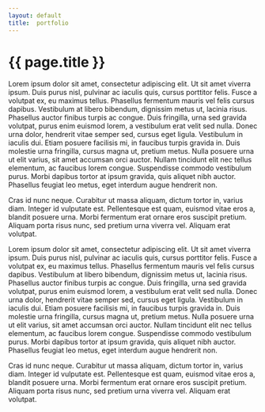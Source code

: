 ```yaml
---
layout: default
title:  portfolio
---
```

# {{ page.title }}

Lorem ipsum dolor sit amet, consectetur adipiscing elit. Ut sit amet viverra ipsum. Duis purus nisl, pulvinar ac iaculis quis, cursus porttitor felis. Fusce a volutpat ex, eu maximus tellus. Phasellus fermentum mauris vel felis cursus dapibus. Vestibulum at libero bibendum, dignissim metus ut, lacinia risus. Phasellus auctor finibus turpis ac congue. Duis fringilla, urna sed gravida volutpat, purus enim euismod lorem, a vestibulum erat velit sed nulla. Donec urna dolor, hendrerit vitae semper sed, cursus eget ligula. Vestibulum in iaculis dui. Etiam posuere facilisis mi, in faucibus turpis gravida in. Duis molestie urna fringilla, cursus magna ut, pretium metus. Nulla posuere urna ut elit varius, sit amet accumsan orci auctor. Nullam tincidunt elit nec tellus elementum, ac faucibus lorem congue. Suspendisse commodo vestibulum purus. Morbi dapibus tortor at ipsum gravida, quis aliquet nibh auctor. Phasellus feugiat leo metus, eget interdum augue hendrerit non.

Cras id nunc neque. Curabitur ut massa aliquam, dictum tortor in, varius diam. Integer id vulputate est. Pellentesque est quam, euismod vitae eros a, blandit posuere urna. Morbi fermentum erat ornare eros suscipit pretium. Aliquam porta risus nunc, sed pretium urna viverra vel. Aliquam erat volutpat.

Lorem ipsum dolor sit amet, consectetur adipiscing elit. Ut sit amet viverra ipsum. Duis purus nisl, pulvinar ac iaculis quis, cursus porttitor felis. Fusce a volutpat ex, eu maximus tellus. Phasellus fermentum mauris vel felis cursus dapibus. Vestibulum at libero bibendum, dignissim metus ut, lacinia risus. Phasellus auctor finibus turpis ac congue. Duis fringilla, urna sed gravida volutpat, purus enim euismod lorem, a vestibulum erat velit sed nulla. Donec urna dolor, hendrerit vitae semper sed, cursus eget ligula. Vestibulum in iaculis dui. Etiam posuere facilisis mi, in faucibus turpis gravida in. Duis molestie urna fringilla, cursus magna ut, pretium metus. Nulla posuere urna ut elit varius, sit amet accumsan orci auctor. Nullam tincidunt elit nec tellus elementum, ac faucibus lorem congue. Suspendisse commodo vestibulum purus. Morbi dapibus tortor at ipsum gravida, quis aliquet nibh auctor. Phasellus feugiat leo metus, eget interdum augue hendrerit non.

Cras id nunc neque. Curabitur ut massa aliquam, dictum tortor in, varius diam. Integer id vulputate est. Pellentesque est quam, euismod vitae eros a, blandit posuere urna. Morbi fermentum erat ornare eros suscipit pretium. Aliquam porta risus nunc, sed pretium urna viverra vel. Aliquam erat volutpat.
